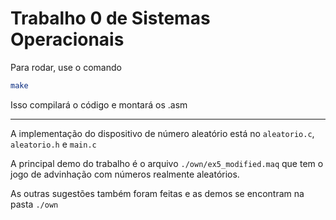 # Trabalho 0 de Sistemas Operacionais

Para rodar, use o comando

```bash
make
```

Isso compilará o código e montará os .asm

---

A implementação do dispositivo de número aleatório está no ```aleatorio.c```, ```aleatorio.h``` e ```main.c```

A principal demo do trabalho é o arquivo ```./own/ex5_modified.maq``` que tem o jogo de advinhação com números realmente aleatórios.

As outras sugestões também foram feitas e as demos se encontram na pasta ```./own```